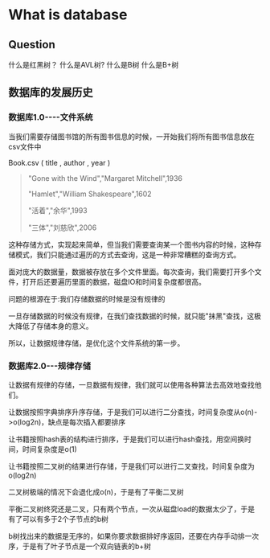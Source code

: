 # What is database

## Question

什么是红黑树？
什么是AVL树?
什么是B树
什么是B+树

## 数据库的发展历史

### 数据库1.0----文件系统

当我们需要存储图书馆的所有图书信息的时候，一开始我们将所有图书信息放在csv文件中

Book.csv ( title , author , year )
> "Gone with the Wind","Margaret Mitchell",1936
> 
> "Hamlet","William Shakespeare",1602
> 
> "活着","余华",1993
> 
> "三体","刘慈欣",2006

这种存储方式，实现起来简单，但当我们需要查询某一个图书内容的时候，这种存储模式，我们只能通过遍历的方式去查询，这是一种非常糟糕的查询方式。

面对庞大的数据量，数据被存放在多个文件里面。每次查询，我们需要打开多个文件，打开后还要遍历里面的数据，磁盘IO和时间复杂度都很高。

问题的根源在于:我们存储数据的时候是没有规律的

一旦存储数据的时候没有规律，在我们查找数据的时候，就只能"抹黑"查找，这极大降低了存储本身的意义。

所以，让数据规律存储，是优化这个文件系统的第一步。

### 数据库2.0---规律存储

让数据有规律的存储，一旦数据有规律，我们就可以使用各种算法去高效地查找他们。

让数据按照字典排序升序存储，于是我们可以进行二分查找，时间复杂度从o(n)->o(log2n)，缺点是每次插入都要排序

让书籍按照hash表的结构进行排序，于是我们可以进行hash查找，用空间换时间，时间复杂度是o(1)

让书籍按照二叉树的结果进行存储，于是我们可以进行二叉查找，时间复杂度为o(log2n)

二叉树极端的情况下会退化成o(n)，于是有了平衡二叉树

平衡二叉树终究还是二叉，只有两个节点，一次从磁盘load的数据太少了，于是有了可以有多于2个子节点的b树

b树找出来的数据是无序的，如果你要求数据排好序返回，还要在内存手动排一次序，于是有了叶子节点是一个双向链表的b+树









